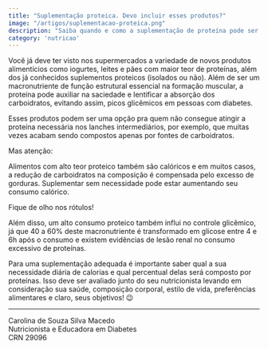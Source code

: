```yaml
---
title: "Suplementação proteica. Devo incluir esses produtos?"
image: "/artigos/suplementacao-proteica.png"
description: "Saiba quando e como a suplementação de proteína pode ser benéfica."
category: 'nutricao'
---
```


Você já deve ter visto nos supermercados a variedade de novos produtos alimentícios como iogurtes, leites e pães com maior teor de proteínas, além dos já conhecidos suplementos proteicos (isolados ou não).  Além de ser um macronutriente de função estrutural essencial na formação muscular, a proteína pode auxiliar na saciedade e lentificar a absorção dos carboidratos, evitando assim, picos glicêmicos em pessoas com diabetes.   

Esses produtos podem ser uma opção pra quem não consegue atingir a proteína necessária nos lanches intermediários, por exemplo, que muitas vezes acabam sendo compostos apenas por fontes de carboidratos.


Mas atenção:


Alimentos com alto teor proteico também são calóricos e em muitos casos, a redução de carboidratos na composição é compensada pelo excesso de gorduras. Suplementar sem necessidade pode estar aumentando seu consumo calórico.

 Fique de olho nos rótulos!

Além disso, um alto consumo proteico também influi no controle glicêmico, já que 40 a 60% deste macronutriente é transformado em glicose entre 4 e 6h após o consumo e existem evidências de lesão renal no consumo excessivo de proteínas.


Para uma suplementação adequada é importante saber qual a sua necessidade diária de calorias e qual percentual delas será composto por proteínas. Isso deve ser avaliado junto do seu nutricionista levando em consideração sua saúde, composição corporal, estilo de vida, preferências alimentares e claro, seus objetivos! 😉

---

<div class="assinatura">
Carolina de Souza Silva Macedo
</div>
Nutricionista e Educadora em Diabetes
<br>
CRN 29096